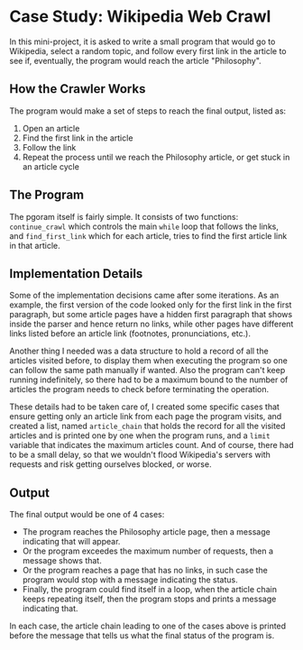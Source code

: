 # Case Study: Wikipedia Web Crawl

In this mini-project, it is asked to write a small program that would go to Wikipedia, select a random topic, and follow every first link in the article to see if, eventually, the program would reach the article "Philosophy".

## How the Crawler Works

The program would make a set of steps to reach the final output, listed as:

1. Open an article
2. Find the first link in the article
3. Follow the link
4. Repeat the process until we reach the Philosophy article, or get stuck in an article cycle

## The Program

The pgoram itself is fairly simple. It consists of two functions: `continue_crawl` which controls the main `while` loop that follows the links, and `find_first_link` which for each article, tries to find the first article link in that article.

## Implementation Details

Some of the implementation decisions came after some iterations. As an example, the first version of the code looked only for the first link in the first paragraph, but some article pages have a hidden first paragraph that shows inside the parser and hence return no links, while other pages have different links listed before an article link (footnotes, pronunciations, etc.).

Another thing I needed was a data structure to hold a record of all the articles visited before, to display them when executing the program so one can follow the same path manually if wanted. Also the program can't keep running indefinitely, so there had to be a maximum bound to the number of articles the program needs to check before terminating the operation.

These details had to be taken care of, I created some specific cases that ensure getting only an article link from each page the program visits, and created a list, named `article_chain` that holds the record for all the visited articles and is printed one by one when the program runs, and a `limit` variable that indicates the maximum articles count. And of course, there had to be a small delay, so that we wouldn't flood Wikipedia's servers with requests and risk getting ourselves blocked, or worse.

## Output

The final output would be one of 4 cases:

* The program reaches the Philosophy article page, then a message indicating that will appear.
* Or the program exceedes the maximum number of requests, then a message shows that.
* Or the program reaches a page that has no links, in such case the program would stop with a message indicating the status.
* Finally, the program could find itself in a loop, when the article chain keeps repeating itself, then the program stops and prints a message indicating that.

In each case, the article chain leading to one of the cases above is printed before the message that tells us what the final status of the program is.
